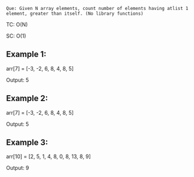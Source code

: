     Que: Given N array elements, count number of elements having atlist 1 element, greater than itself. (No library functions)

TC: O(N)

SC: O(1)

Example 1: 
--
arr[7] = [-3, -2, 6, 8, 4, 8, 5]

Output: 5

Example 2: 
--
arr[7] = [-3, -2, 6, 8, 4, 8, 5]

Output: 5

Example 3:
--
arr[10] = [2, 5, 1, 4, 8, 0, 8, 13, 8, 9]

Output: 9